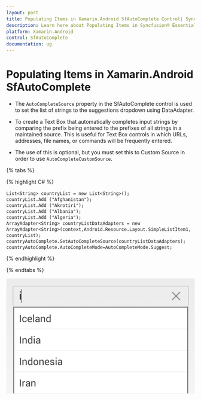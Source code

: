 ```yaml
---
layout: post
title: Populating Items in Xamarin.Android SfAutoComplete Control| Syncfusion®
description: Learn here about Populating Items in Syncfusion® Essential® Xamarin.Android SfAutoComplete Control, its elements, and more.
platform: Xamarin.Android
control: SfAutoComplete
documentation: ug
---
```


# Populating Items in Xamarin.Android SfAutoComplete

* The `AutoCompleteSource` property in the SfAutoComplete control is used to set the list of strings to the suggestions dropdown using DataAdapter.

* To create a Text Box that automatically completes input strings by comparing the prefix being entered to the prefixes of all strings in a maintained source. This is useful for Text Box controls in which URLs, addresses, file names, or commands will be frequently entered.

* The use of this is optional, but you must set this to Custom Source in order to use `AutoCompleteCustomSource`.

{% tabs %}

{% highlight C# %}
	
	List<String> countryList = new List<String>(); 
	countryList.Add ("Afghanistan");
	countryList.Add ("Akrotiri");
	countryList.Add ("Albania");
	countryList.Add ("Algeria");
	ArrayAdapter<String> countryListDataAdapters = new ArrayAdapter<String>(context,Android.Resource.Layout.SimpleListItem1, countryList);
	countryAutoComplete.SetAutoCompleteSource(countryListDataAdapters);
	countryAutoComplete.AutoCompleteMode=AutoCompleteMode.Suggest;
	 
{% endhighlight %}

{% endtabs %}
	
![Xamarin.Android SfAutoComplete AutoComplete Source](images/autocompletesource.png)


